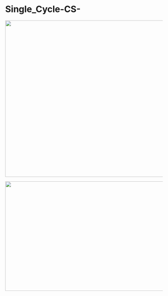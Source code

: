 Single_Cycle-CS-
================

<p align="center"><img src="https://user-images.githubusercontent.com/37611500/122678466-089a8f00-d222-11eb-8e7e-d304275a9d8c.PNG" width="1200" height="500">

<p align="center"><img src="https://user-images.githubusercontent.com/37611500/122678546-4eefee00-d222-11eb-9ab8-732cf0c90568.PNG" width="1200" height="350">
